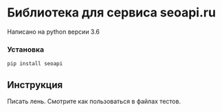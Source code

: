 # Библиотека для сервиса seoapi.ru

Написано на python версии 3.6

### Установка
    pip install seoapi
    
## Инструкция

Писать лень. Смотрите как пользоваться в файлах тестов.